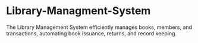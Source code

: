 # Library-Managment-System
The Library Management System efficiently manages books, members, and transactions, automating book issuance, returns, and record keeping.
